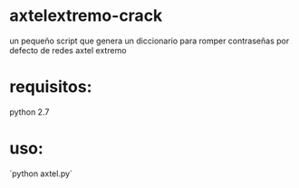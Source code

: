 # axtelextremo-crack
un pequeño script que genera un diccionario para romper contraseñas por defecto de redes axtel extremo

# requisitos:
python 2.7

# uso:

´python axtel.py´

